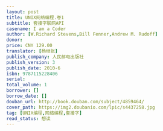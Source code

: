 ```yaml
---
layout: post
title: UNIX网络编程.卷1
subtitle: 套接字联网API
casename: I am a Coder
author: [W.Richard Stevens,Bill Fenner,Andrew M. Rudoff]
donor: 
price: CNY 129.00
translator: [杨继张]
publish_company: 人民邮电出版社
publish_version: 3
publish_date: 2010-6
isbn: 9787115228406
serial: 
total_volume: 1
borrower: []
borrow_date: []
douban_url: http://book.douban.com/subject/4859464/
cover_path: https://img2.doubanio.com/lpic/s4437258.jpg
tag: [UNIX编程,网络编程,套接字]
read_status: 想读
---
```


